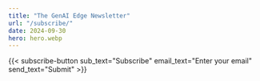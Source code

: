 ```yaml
---
title: "The GenAI Edge Newsletter"
url: "/subscribe/"
date: 2024-09-30
hero: hero.webp 
---
```

{{< subscribe-button sub_text="Subscribe" email_text="Enter your email" send_text="Submit" >}}